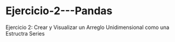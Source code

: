 # Ejercicio-2---Pandas
 Ejercicio 2: Crear y Visualizar un Arreglo Unidimensional como una Estructra Series
